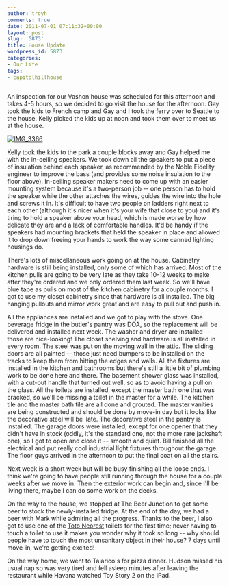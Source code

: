 ```yaml
---
author: troyh
comments: true
date: 2011-07-01 07:11:32+00:00
layout: post
slug: '5873'
title: House Update
wordpress_id: 5873
categories:
- Our Life
tags:
- capitolhillhouse
---
```


An inspection for our Vashon house was scheduled for this afternoon and takes 4-5 hours, so we decided to go visit the house for the afternoon. Gay took the kids to French camp and Gay and I took the ferry over to Seattle to the house. Kelly picked the kids up at noon and took them over to meet us at the house.

[![IMG_3366](http://farm6.static.flickr.com/5028/5886066101_49cbaff5a6.jpg)](http://www.flickr.com/photos/troyh/5886066101/)

<!-- more -->Kelly took the kids to the park a couple blocks away and Gay helped me with the in-ceiling speakers. We took down all the speakers to put a piece of insulation behind each speaker, as recommended by the Noble Fidelity engineer to improve the bass (and provides some noise insulation to the floor above). In-ceiling speaker makers need to come up with an easier mounting system because it's a two-person job -- one person has to hold the speaker while the other attaches the wires, guides the wire into the hole and screws it in. It's difficult to have two people on ladders right next to each other (although it's nicer when it's your wife that close to you) and it's tiring to hold a speaker above your head, which is made worse by how delicate they are and a lack of comfortable handles. It'd be handy if the speakers had mounting brackets that held the speaker in place and allowed it to drop down freeing your hands to work the way some canned lighting housings do.

There's lots of miscellaneous work going on at the house. Cabinetry hardware is still being installed, only some of which has arrived. Most of the kitchen pulls are going to be very late as they take 10-12 weeks to make after they're ordered and we only ordered them last week. So we'll have blue tape as pulls on most of the kitchen cabinetry for a couple months. I got to use my closet cabinetry since that hardware is all installed. The big hanging pullouts and mirror work great and are easy to pull out and push in.

All the appliances are installed and we got to play with the stove. One beverage fridge in the butler's pantry was DOA, so the replacement will be delivered and installed next week. The washer and dryer are installed -- those are nice-looking! The closet shelving and hardware is all installed in every room. The steel was put on the moving wall in the attic. The sliding doors are all painted -- those just need bumpers to be installed on the tracks to keep them from hitting the edges and walls. All the fixtures are installed in the kitchen and bathrooms but there's still a little bit of plumbing work to be done here and there. The basement shower glass was installed, with a cut-out handle that turned out well, so as to avoid having a pull on the glass. All the toilets are installed, except the master bath one that was cracked, so we'll be missing a toilet in the master for a while. The kitchen tile and the master bath tile are all done and grouted. The master vanities are being constructed and should be done by move-in day but it looks like the decorative steel will be  late. The decorative steel in the pantry is installed. The garage doors were installed, except for one opener that they didn't have in stock (oddly, it's the standard one, not the more rare jackshaft one), so I got to open and close it -- smooth and quiet. Bill finished all the electrical and put really cool industrial light fixtures throughout the garage. The floor guys arrived in the afternoon to put the final coat on all the stairs.

Next week is a short week but will be busy finishing all the loose ends. I think we're going to have people still running through the house for a couple weeks after we move in. Then the exterior work can begin and, since I'll be living there, maybe I can do some work on the decks.

On the way to the house, we stopped at The Beer Junction to get some beer to stock the newly-installed fridge. At the end of the day, we had a beer with Mark while admiring all the progress. Thanks to the beer, I also got to use one of the [Toto Neorest](http://www.totousa.com/Neorest/Neorest550.aspx) toilets for the first time; never having to touch a toilet to use it makes you wonder why it took so long -- why should people have to touch the most unsanitary object in their house? 7 days until move-in, we're getting excited!

On the way home, we went to Talarico's for pizza dinner. Hudson missed his usual nap so was very tired and fell asleep minutes after leaving the restaurant while Havana watched Toy Story 2 on the iPad.
